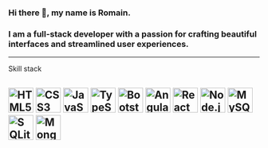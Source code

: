 ### Hi there 👋, my name is Romain.
### I am a full-stack developer with a passion for crafting beautiful interfaces and streamlined user experiences. 

--- 
Skill stack

<img src="https://cdn.worldvectorlogo.com/logos/html5.svg" alt="HTML5 logo" width="50" height="50"/> <img src="https://cdn.worldvectorlogo.com/logos/css3.svg" alt="CSS3 logo" width="50" height="50"/> <img src="https://cdn.worldvectorlogo.com/logos/logo-javascript.svg" alt="JavaScript logo" width="50" height="50"/> <img src="https://cdn.worldvectorlogo.com/logos/typescript.svg" alt="TypeScript logo" width="50" height="50"/> <img src="https://cdn.worldvectorlogo.com/logos/bootstrap-4.svg" alt="Bootstrap logo" width="50" height="50"/> <img src="https://cdn.worldvectorlogo.com/logos/angular-icon-1.svg" alt="Angular logo" width="50" height="50"/> <img src="https://cdn.worldvectorlogo.com/logos/react-2.svg" alt="React logo" width="50" height="50"/> <img src="https://cdn.worldvectorlogo.com/logos/nodejs-1.svg" alt="Node.js logo" width="50" height="50"/> <img src="https://cdn.worldvectorlogo.com/logos/mysql-6.svg" alt="MySQL logo" width="50" height="50"/> <img src="https://cdn.worldvectorlogo.com/logos/sqlite.svg" alt="SQLite logo" width="50" height="50"/> <img src="https://cdn.worldvectorlogo.com/logos/mongodb.svg" alt="MongoDB logo" width="50" height="50"/> 
---


<!--
**romdelav/romdelav** is a ✨ _special_ ✨ repository because its `README.md` (this file) appears on your GitHub profile.

Here are some ideas to get you started:

- 🔭 I’m currently working on ...
- 🌱 I’m currently learning ...
- 👯 I’m looking to collaborate on ...
- 🤔 I’m looking for help with ...
- 💬 Ask me about ...
- 📫 How to reach me: ...
- 😄 Pronouns: ...
- ⚡ Fun fact: ...
-->
